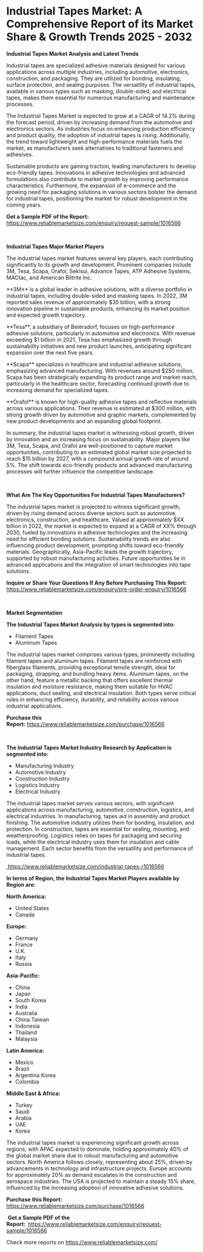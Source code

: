 <p><h1>Industrial Tapes Market: A Comprehensive Report of its Market Share & Growth Trends 2025 - 2032</h1></p><p><strong>Industrial Tapes Market Analysis and Latest Trends</strong></p>
<p><p>Industrial tapes are specialized adhesive materials designed for various applications across multiple industries, including automotive, electronics, construction, and packaging. They are utilized for bonding, insulating, surface protection, and sealing purposes. The versatility of industrial tapes, available in various types such as masking, double-sided, and electrical tapes, makes them essential for numerous manufacturing and maintenance processes.</p><p>The Industrial Tapes Market is expected to grow at a CAGR of 14.2% during the forecast period, driven by increasing demand from the automotive and electronics sectors. As industries focus on enhancing production efficiency and product quality, the adoption of industrial tapes is rising. Additionally, the trend toward lightweight and high-performance materials fuels the market, as manufacturers seek alternatives to traditional fasteners and adhesives.</p><p>Sustainable products are gaining traction, leading manufacturers to develop eco-friendly tapes. Innovations in adhesive technologies and advanced formulations also contribute to market growth by improving performance characteristics. Furthermore, the expansion of e-commerce and the growing need for packaging solutions in various sectors bolster the demand for industrial tapes, positioning the market for robust development in the coming years.</p></p>
<p><strong>Get a Sample PDF of the Report:&nbsp;</strong> <a href="https://www.reliablemarketsize.com/enquiry/request-sample/1016566?utm_campaign=2593&utm_medium=2&utm_source=Github&utm_content=ia&utm_term=21032025&utm_id=industrial-tapes">https://www.reliablemarketsize.com/enquiry/request-sample/1016566</a></p>
<p>&nbsp;</p>
<p><strong>Industrial Tapes Major Market Players</strong></p>
<p><p>The industrial tapes market features several key players, each contributing significantly to its growth and development. Prominent companies include 3M, Tesa, Scapa, Orafol, Sekisui, Advance Tapes, ATP Adhesive Systems, MACtac, and American Biltrite Inc.</p><p>**3M** is a global leader in adhesive solutions, with a diverse portfolio in industrial tapes, including double-sided and masking tapes. In 2022, 3M reported sales revenue of approximately $35 billion, with a strong innovation pipeline in sustainable products, enhancing its market position and expected growth trajectory.</p><p>**Tesa**, a subsidiary of Beiersdorf, focuses on high-performance adhesive solutions, particularly in automotive and electronics. With revenue exceeding $1 billion in 2021, Tesa has emphasized growth through sustainability initiatives and new product launches, anticipating significant expansion over the next five years.</p><p>**Scapa** specializes in healthcare and industrial adhesive solutions, emphasizing advanced manufacturing. With revenues around $250 million, Scapa has been strategically expanding its product range and market reach, particularly in the healthcare sector, forecasting continued growth due to increasing demand for specialized tapes.</p><p>**Orafol** is known for high-quality adhesive tapes and reflective materials across various applications. Their revenue is estimated at $300 million, with strong growth driven by automotive and graphic markets, complemented by new product developments and an expanding global footprint.</p><p>In summary, the industrial tapes market is witnessing robust growth, driven by innovation and an increasing focus on sustainability. Major players like 3M, Tesa, Scapa, and Orafol are well-positioned to capture market opportunities, contributing to an estimated global market size projected to reach $15 billion by 2027, with a compound annual growth rate of around 5%. The shift towards eco-friendly products and advanced manufacturing processes will further influence the competitive landscape.</p></p>
<p>&nbsp;</p>
<p><strong>What Are The Key Opportunities For Industrial Tapes Manufacturers?</strong></p>
<p><p>The industrial tapes market is projected to witness significant growth, driven by rising demand across diverse sectors such as automotive, electronics, construction, and healthcare. Valued at approximately $XX billion in 2022, the market is expected to expand at a CAGR of XX% through 2030, fueled by innovations in adhesive technologies and the increasing need for efficient bonding solutions. Sustainability trends are also influencing product development, prompting shifts toward eco-friendly materials. Geographically, Asia-Pacific leads the growth trajectory, supported by robust manufacturing activities. Future opportunities lie in advanced applications and the integration of smart technologies into tape solutions.</p></p>
<p><strong>Inquire or Share Your Questions If Any Before Purchasing This Report:</strong> <a href="https://www.reliablemarketsize.com/enquiry/pre-order-enquiry/1016566?utm_campaign=2593&utm_medium=2&utm_source=Github&utm_content=ia&utm_term=21032025&utm_id=industrial-tapes">https://www.reliablemarketsize.com/enquiry/pre-order-enquiry/1016566</a></p>
<p>&nbsp;</p>
<p><strong>Market Segmentation</strong></p>
<p><strong>The Industrial Tapes Market Analysis by types is segmented into:</strong></p>
<p><ul><li>Filament Tapes</li><li>Aluminum Tapes</li></ul></p>
<p><p>The industrial tapes market comprises various types, prominently including filament tapes and aluminum tapes. Filament tapes are reinforced with fiberglass filaments, providing exceptional tensile strength, ideal for packaging, strapping, and bundling heavy items. Aluminum tapes, on the other hand, feature a metallic backing that offers excellent thermal insulation and moisture resistance, making them suitable for HVAC applications, duct sealing, and electrical insulation. Both types serve critical roles in enhancing efficiency, durability, and reliability across various industrial applications.</p></p>
<p><strong>Purchase this Report:&nbsp;</strong><a href="https://www.reliablemarketsize.com/purchase/1016566?utm_campaign=2593&utm_medium=2&utm_source=Github&utm_content=ia&utm_term=21032025&utm_id=industrial-tapes">https://www.reliablemarketsize.com/purchase/1016566</a></p>
<p>&nbsp;</p>
<p><strong>The Industrial Tapes Market Industry Research by Application is segmented into:</strong></p>
<p><ul><li>Manufacturing Industry</li><li>Automotive Industry</li><li>Construction Industry</li><li>Logistics Industry</li><li>Electrical Industry</li></ul></p>
<p><p>The industrial tapes market serves various sectors, with significant applications across manufacturing, automotive, construction, logistics, and electrical industries. In manufacturing, tapes aid in assembly and product finishing. The automotive industry utilizes them for bonding, insulation, and protection. In construction, tapes are essential for sealing, mounting, and weatherproofing. Logistics relies on tapes for packaging and securing loads, while the electrical industry uses them for insulation and cable management. Each sector benefits from the versatility and performance of industrial tapes.</p></p>
<p><a href="https://www.reliablemarketsize.com/industrial-tapes-r1016566?utm_campaign=2593&utm_medium=2&utm_source=Github&utm_content=ia&utm_term=21032025&utm_id=industrial-tapes">&nbsp;https://www.reliablemarketsize.com/industrial-tapes-r1016566</a></p>
<p><strong>In terms of Region, the Industrial Tapes Market Players available by Region are:</strong></p>
<p>
    <p> <strong> North America: </strong>
        <ul>
            <li>United States</li>
            <li>Canada</li>
        </ul>
        </p> 
    <p> <strong> Europe: </strong>
        <ul>
            <li>Germany</li>
            <li>France</li>
            <li>U.K.</li>
            <li>Italy</li>
            <li>Russia</li>
        </ul>
        </p> 
    <p> <strong> Asia-Pacific: </strong>
        <ul>
            <li>China</li>
            <li>Japan</li>
            <li>South Korea</li>
            <li>India</li>
            <li>Australia</li>
            <li>China Taiwan</li>
            <li>Indonesia</li>
            <li>Thailand</li>
            <li>Malaysia</li>
        </ul>
        </p> 
    <p> <strong> Latin America: </strong>
        <ul>
            <li>Mexico</li>
            <li>Brazil</li>
            <li>Argentina Korea</li>
            <li>Colombia</li>
        </ul>
        </p> 
    <p> <strong> Middle East & Africa: </strong>
        <ul>
            <li>Turkey</li>
            <li>Saudi</li>
            <li>Arabia</li>
            <li>UAE</li>
            <li>Korea</li>
        </ul>
    </p>
    </p>
<p><p>The industrial tapes market is experiencing significant growth across regions, with APAC expected to dominate, holding approximately 40% of the global market share due to robust manufacturing and automotive sectors. North America follows closely, representing about 25%, driven by advancements in technology and infrastructure projects. Europe accounts for approximately 20% as demand escalates in the construction and aerospace industries. The USA is projected to maintain a steady 15% share, influenced by the increasing adoption of innovative adhesive solutions.</p></p>
<p><strong>Purchase this Report: </strong><a href="https://www.reliablemarketsize.com/purchase/1016566?utm_campaign=2593&utm_medium=2&utm_source=Github&utm_content=ia&utm_term=21032025&utm_id=industrial-tapes">https://www.reliablemarketsize.com/purchase/1016566</a></p>
<p>&nbsp;<strong>Get a Sample PDF of the Report:&nbsp;&nbsp;</strong><a href="https://www.reliablemarketsize.com/enquiry/request-sample/1016566?utm_campaign=2593&utm_medium=2&utm_source=Github&utm_content=ia&utm_term=21032025&utm_id=industrial-tapes">https://www.reliablemarketsize.com/enquiry/request-sample/1016566</a></p>
<p><strong></strong></p>
<p>Check more reports on <a href="https://www.reliablemarketsize.com/?utm_campaign=2593&utm_medium=2&utm_source=Github&utm_content=ia&utm_term=21032025&utm_id=industrial-tapes">https://www.reliablemarketsize.com/</a></p>